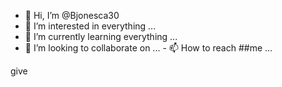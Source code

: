 - 👋 Hi, I’m @Bjonesca30
- 👀 I’m interested in everything ...
- 🌱 I’m currently learning everything ...
- 💞️ I’m looking to collaborate on ...
        - 📫 How to reach ##me ...

<!---
Bjonesca30/Bjonesca30 is a ✨ special ✨ repository because (##(=jdnndiits `README.md` (this file) appears on your GitHub profile.
You can click the Preview link to take a look at your changes.
--->give

